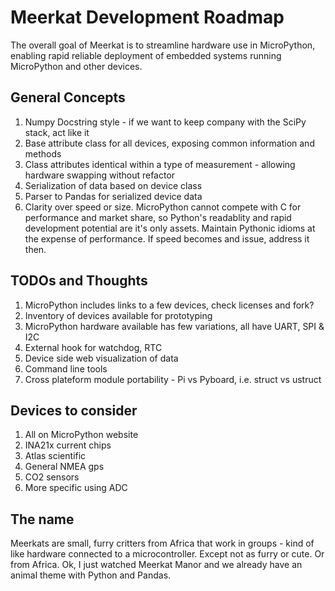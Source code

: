 # Meerkat Development Roadmap

The overall goal of Meerkat is to streamline hardware use in MicroPython, enabling rapid reliable deployment of
embedded systems running MicroPython and other devices.

## General Concepts
1. Numpy Docstring style - if we want to keep company with the SciPy stack, act like it
1. Base attribute class for all devices, exposing common information and methods
1. Class attributes identical within a type of measurement - allowing hardware swapping without refactor
1. Serialization of data based on device class
1. Parser to Pandas for serialized device data
1. Clarity over speed or size.  MicroPython cannot compete with C for performance and market share, so Python's readablity and rapid development potential are it's only assets.  Maintain Pythonic idioms at the expense of performance.  If speed becomes and issue, address it then.

## TODOs and Thoughts
1. MicroPython includes links to a few devices, check licenses and fork?
1. Inventory of devices available for prototyping
1. MicroPython hardware available has few variations, all have UART, SPI & I2C
1. External hook for watchdog, RTC
1. Device side web visualization of data
1. Command line tools
1. Cross plateform module portability - Pi vs Pyboard, i.e. struct vs ustruct

## Devices to consider
1. All on MicroPython website
1. INA21x current chips
1. Atlas scientific
1. General NMEA gps
1. CO2 sensors
1. More specific using ADC

## The name
Meerkats are small, furry critters from Africa that work in groups - kind of like hardware connected to a microcontroller.
Except not as furry or cute.  Or from Africa.  Ok, I just watched Meerkat Manor and we already have an animal
theme with Python and Pandas.